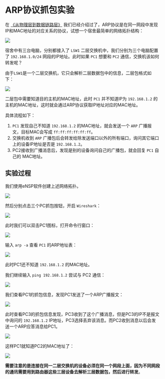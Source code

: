 # ARP协议抓包实验

在 [《从物理层到数据链路层》](./_4从物理层到MAC层.md) 我们已经介绍过了，ARP协议是在同一网段中发现IP和MAC地址的对应关系的协议，试想一个宿舍最简单的网络拓扑结构：

![](../images/136.png)

宿舍中有三台电脑，分别都接入了 `LSW1` 二层交换机中，我们分别为三个电脑配置了 `192.168.1.0/24` 网段的IP地址。此时如果 `PC1` 想要和 `PC2` 通信，交换机该如何转发呢？

由于`LSW1`是一个二层交换机，它只会解析二层数据包中的信息，二层包格式如下：

![](../images/8.jpg)

二层包中需要知道目的主机的MAC地址，此时 `PC1` 并不知道IP为 `192.168.1.2` 的主机的MAC地址，这时就会通过ARP协议获取IP地址对应的MAC地址。

具体流程如下：

1. `PC1` 发现自己不知道 `192.168.1.2` 的MAC地址，就会发送一个 `ARP` 广播报文，目标MAC会写成 `ff:ff:ff:ff:ff:ff`。
2. 交换机收到 `ARP` 广播包后会转发给除发送端口以外的所有端口，询问其它端口上的设备IP地址是否是 `192.168.1.2`。
3. PC2接收到广播消息后，发现是别的设备询问自己的广播包，就会回复 `PC1` 自己的 MAC地址。

## 实验过程

我们使用eNSP软件创建上述网络拓扑。

![](../images/137.png)

然后分别点击三个PC抓包按钮，开启 `Wireshark`：

![](../images/138.png)

此时我们可以双击PC1图标，打开命令行窗口：

![](../images/139.png)

输入 `arp -a` 查看 `PC1` 的ARP地址表：

![](../images/140.png)

此时PC1还不知道 `192.168.1.2` 的MAC地址。

我们继续输入 `ping 192.168.1.2` 尝试与 PC2 通信：

![](../images/141.png)

我们查看PC1的抓包信息，发现PC1发送了一个ARP广播报文：

![](../images/142.png)

此时查看PC3的抓包信息发现，PC3收到了这个广播消息，但是PC3的IP不是报文中询问的 `192.168.1.2` IP地址，PC3选择丢弃该消息。而PC2收到消息以后会发送一个ARP应答消息给PC1。

![](../images/143.png)

这样PC1就知道PC2的MAC地址了：

![](../images/144.png)

**需要注意的是连接在同一二层交换机的设备必须在同一个网段上面，因为不同网段的通讯需要用到路由器这些三层设备去解析三层数据包，然后进行转发**。

